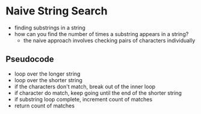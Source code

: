 # Naive String Search
- finding substrings in a string
- how can you find the number of times a substring appears in a string?
    - the naive approach involves checking pairs of characters individually

## Pseudocode
- loop over the longer string
- loop over the shorter string
- if the characters don't match, break out of the inner loop
- if character do match, keep going until the end of the shorter string
- if substring loop complete, increment count of matches
- return count of matches